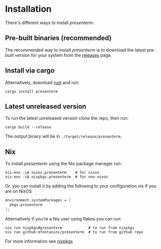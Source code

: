 # Installation

There's different ways to install _presenterm_.

## Pre-built binaries (recommended)

The recommended way to install _presenterm_ is to download the latest pre-built version for 
your system from the [releases](https://github.com/mfontanini/presenterm/releases) page.

## Install via cargo

Alternatively, download [rust](https://www.rust-lang.org/) and run:

```shell
cargo install presenterm
```

## Latest unreleased version

To run the latest unreleased version clone the repo, then run:

```shell
cargo build --release
```

The output binary will be in `./target/release/presenterm`.

## Nix

To install _presenterm_ using the Nix package manager run:

```shell
nix-env -iA nixos.presenterm    # for nixos
nix-env -iA nixpkgs.presenterm  # for non-nixos
```

Or, you can install it by adding the following to your configuration.nix if you are on NixOS

```nix
environment.systemPackages = [
  pkgs.presenterm
];
```

Alternatively if you're a Nix user using flakes you can run:

```shell
nix run nixpkgs#presenterm            # to run from nixpkgs
nix run github:mfontanini/presenterm  # to run from github repo
```

For more information see 
[nixpkgs](https://search.nixos.org/packages?channel=unstable&show=presenterm&from=0&size=50&sort=relevance&type=packages&query=presenterm)
